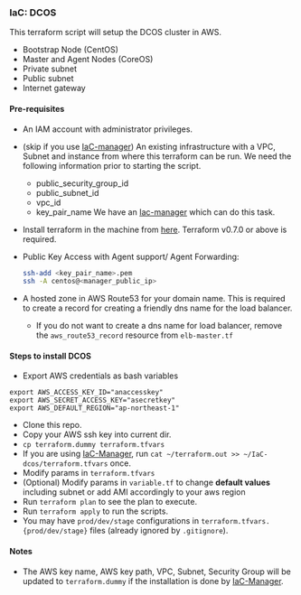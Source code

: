 ### IaC: DCOS
This terraform script will setup the DCOS cluster in AWS.
 - Bootstrap Node (CentOS)
 - Master and Agent Nodes (CoreOS)
 - Private subnet
 - Public subnet
 - Internet gateway

#### Pre-requisites
- An IAM account with administrator privileges.
- (skip if you use [IaC-manager][iac-manager]) An existing infrastructure with a VPC, Subnet and instance from where this terraform can be run.
  We need the following information prior to starting the script.
  - public_security_group_id
  - public_subnet_id
  - vpc_id
  - key_pair_name 
  We have an [Iac-manager][iac-manager] which can do this task.
- Install terraform in the machine from [here][terraform-install]. Terraform v0.7.0 or above is required.
- Public Key Access with Agent support/ Agent Forwarding:

  ```bash
  ssh-add <key_pair_name>.pem
  ssh -A centos@<manager_public_ip>
  ```
- A hosted zone in AWS Route53 for your domain name. This is required to create a record for creating a friendly dns name for the load balancer.
  - If you do not want to create a dns name for load balancer, remove the `aws_route53_record` resource from `elb-master.tf`

#### Steps to install DCOS
- Export AWS credentials as bash variables
```
export AWS_ACCESS_KEY_ID="anaccesskey" 
export AWS_SECRET_ACCESS_KEY="asecretkey"
export AWS_DEFAULT_REGION="ap-northeast-1"
```
- Clone this repo.
- Copy your AWS ssh key into current dir.
- `cp terraform.dummy terraform.tfvars`
- If you are using [IaC-Manager][iac-manager], run ```cat ~/terraform.out >> ~/IaC-dcos/terraform.tfvars``` once.
- Modify params in `terraform.tfvars`
- (Optional) Modify params in `variable.tf` to change **default values** including subnet or add AMI accordingly to your aws region
- Run `terraform plan` to see the plan to execute.
- Run `terraform apply` to run the scripts.
- You may have `prod/dev/stage` configurations in
`terraform.tfvars.{prod/dev/stage}` files (already ignored by `.gitignore`).

#### Notes
- The AWS key name, AWS key path, VPC, Subnet, Security Group will be updated to `terraform.dummy` if the installation is done by [IaC-Manager][iac-manager].


[iac-manager]: <https://github.com/microservices-today/IaC-manager>
[terraform-install]: <https://www.terraform.io/intro/getting-started/install.html>
